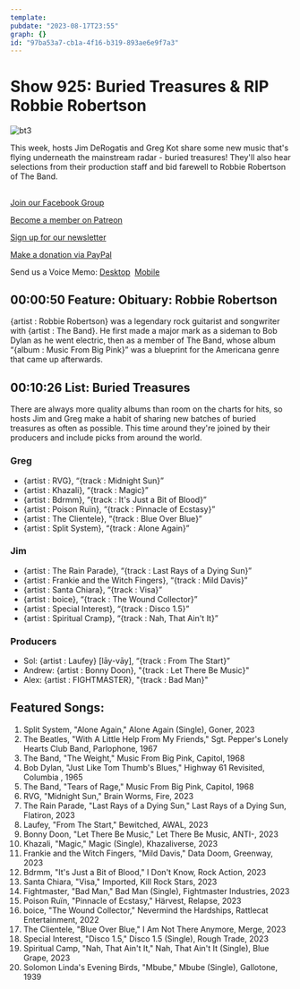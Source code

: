 ```yaml
---
template: 
pubdate: "2023-08-17T23:55"
graph: {}
id: "97ba53a7-cb1a-4f16-b319-893ae6e9f7a3"
---
```






# Show 925: Buried Treasures & RIP Robbie Robertson

![bt3](https://static.soundopinions.org/images/2023/bt3.png)

This week, hosts Jim DeRogatis and Greg Kot share some new music that's flying underneath the mainstream radar - buried treasures! They'll also hear selections from their production staff and bid farewell to Robbie Robertson of The Band.



## 

[Join our Facebook Group](https://bit.ly/3sivr9T)

[Become a member on Patreon](https://bit.ly/3slWZvc)

[Sign up for our newsletter](https://bit.ly/3eEvRnG)

[Make a donation via PayPal](https://bit.ly/3dmt9lU)

Send us a Voice Memo: [Desktop](bit.ly/2RyD5Ah)  [Mobile](sayhi.chat/soundops)



## 00:00:50 Feature: Obituary: Robbie Robertson

{artist : Robbie Robertson} was a legendary rock guitarist and songwriter with {artist : The Band}. He first made a major mark as a sideman to Bob Dylan as he went electric, then as a member of The Band, whose album “{album : Music From Big Pink}” was a blueprint for the Americana genre that came up afterwards.



## 00:10:26 List: Buried Treasures

There are always more quality albums than room on the charts for hits, so hosts Jim and Greg make a habit of sharing new batches of buried treasures as often as possible. This time around they're joined by their producers and include picks from around the world.


### Greg

- {artist : RVG}, “{track : Midnight Sun}”
- {artist : Khazali}, “{track : Magic}”
- {artist : Bdrmm}, “{track : It's Just a Bit of Blood}”
- {artist : Poison Ruïn}, “{track : Pinnacle of Ecstasy}”
- {artist : The Clientele}, “{track : Blue Over Blue}”
- {artist : Split System}, “{track : Alone Again}”


### Jim

- {artist : The Rain Parade}, “{track : Last Rays of a Dying Sun}”
- {artist : Frankie and the Witch Fingers}, “{track : Mild Davis}”
- {artist : Santa Chiara}, “{track : Visa}”
- {artist : boice}, “{track : The Wound Collector}”
- {artist : Special Interest}, “{track : Disco 1.5}”
- {artist : Spiritual Cramp}, “{track : Nah, That Ain't It}”


### Producers

- Sol: {artist : Laufey} [lāy-vāy], “{track : From The Start}”
- Andrew: {artist : Bonny Doon}, "{track : Let There Be Music}"
- Alex: {artist : FIGHTMASTER}, "{track : Bad Man}"



## Featured Songs:

1. Split System, "Alone Again," Alone Again (Single), Goner, 2023
2. The Beatles, "With A Little Help From My Friends," Sgt. Pepper's Lonely Hearts Club Band, Parlophone, 1967
3. The Band, "The Weight," Music From Big Pink, Capitol, 1968
4. Bob Dylan, "Just Like Tom Thumb's Blues," Highway 61 Revisited, Columbia , 1965
5. The Band, "Tears of Rage," Music From Big Pink, Capitol, 1968
6. RVG, "Midnight Sun," Brain Worms, Fire, 2023
7. The Rain Parade, "Last Rays of a Dying Sun," Last Rays of a Dying Sun, Flatiron, 2023
8. Laufey, "From The Start," Bewitched, AWAL, 2023
9. Bonny Doon, "Let There Be Music," Let There Be Music, ANTI-, 2023
10. Khazali, "Magic," Magic (Single), Khazaliverse, 2023
11. Frankie and the Witch Fingers, "Mild Davis," Data Doom, Greenway, 2023
12. Bdrmm, "It's Just a Bit of Blood," I Don't Know, Rock Action, 2023
13. Santa Chiara, "Visa," Imported, Kill Rock Stars, 2023
14. Fightmaster, "Bad Man," Bad Man (Single), Fightmaster Industries, 2023
15. Poison Ruïn, "Pinnacle of Ecstasy," Härvest, Relapse, 2023
16. boice, "The Wound Collector," Nevermind the Hardships, Rattlecat Entertainment, 2022
17. The Clientele, "Blue Over Blue," I Am Not There Anymore, Merge, 2023
18. Special Interest, "Disco 1.5," Disco 1.5 (Single), Rough Trade, 2023
19. Spiritual Camp, "Nah, That Ain't It," Nah, That Ain't It (Single), Blue Grape, 2023
20. Solomon Linda's Evening Birds, "Mbube," Mbube (Single), Gallotone, 1939